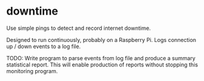 # downtime
Use simple pings to detect and record internet downtime.

Designed to run continuously, probably on a Raspberry Pi. Logs connection up / down events to a log file.

TODO: Write program to parse events from log file and produce a summary statistical report. This will enable production of reports without stopping this monitoring program.